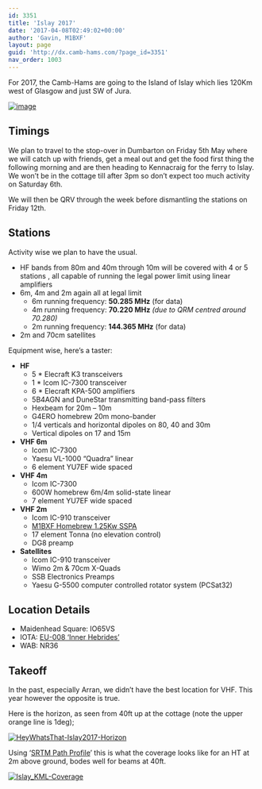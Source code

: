 ```yaml
---
id: 3351
title: 'Islay 2017'
date: '2017-04-08T02:49:02+00:00'
author: 'Gavin, M1BXF'
layout: page
guid: 'http://dx.camb-hams.com/?page_id=3351'
nav_order: 1003
---
```


For 2017, the Camb-Hams are going to the Island of Islay which lies 120Km west of Glasgow and just SW of Jura.

[![image](http://dx.camb-hams.com/wp-content/uploads/2017/04/image_thumb.png "image")](http://dx.camb-hams.com/wp-content/uploads/2017/04/image.png)

## Timings

We plan to travel to the stop-over in Dumbarton on Friday 5th May where we will catch up with friends, get a meal out and get the food first thing the following morning and are then heading to Kennacraig for the ferry to Islay. We won’t be in the cottage till after 3pm so don’t expect too much activity on Saturday 6th.

We will then be QRV through the week before dismantling the stations on Friday 12th.

## Stations

Activity wise we plan to have the usual.

- HF bands from 80m and 40m through 10m will be covered with 4 or 5 stations , all capable of running the legal power limit using linear amplifiers
- 6m, 4m and 2m again all at legal limit 
    - 6m running frequency: **50.285 MHz** (for data)
    - 4m running frequency: **70.220 MHz** *(due to QRM centred around 70.280)*
    - 2m running frequency: **144.365 MHz** (for data)
- 2m and 70cm satellites

Equipment wise, here’s a taster:

- **HF**
    - 5 \* Elecraft K3 transceivers
    - 1 \* Icom IC-7300 transceiver
    - 6 \* Elecraft KPA-500 amplifiers
    - 5B4AGN and DuneStar transmitting band-pass filters
    - Hexbeam for 20m – 10m
    - G4ERO homebrew 20m mono-bander
    - 1/4 verticals and horizontal dipoles on 80, 40 and 30m
    - Vertical dipoles on 17 and 15m
- **VHF 6m**
    - Icom IC-7300
    - Yaesu VL-1000 “Quadra” linear
    - 6 element YU7EF wide spaced
- **VHF 4m**
    - Icom IC-7300
    - 600W homebrew 6m/4m solid-state linear
    - 7 element YU7EF wide spaced
- **VHF 2m**
    - Icom IC-910 transceiver
    - [M1BXF Homebrew 1.25Kw SSPA](http://www.geekshed.co.uk/144mhz-1-25kw-sspa-amplifier/)
    - 17 element Tonna (no elevation control)
    - DG8 preamp
- **Satellites**
    - Icom IC-910 transceiver
    - Wimo 2m &amp; 70cm X-Quads
    - SSB Electronics Preamps
    - Yaesu G-5500 computer controlled rotator system (PCSat32)

## Location Details

- Maidenhead Square: IO65VS
- IOTA: [EU-008 ‘Inner Hebrides’](https://www.iota-world.org/islands-on-the-air/iota-groups-islands/group/337.html)
- WAB: NR36

## Takeoff

In the past, especially Arran, we didn’t have the best location for VHF. This year however the opposite is true.

Here is the horizon, as seen from 40ft up at the cottage (note the upper orange line is 1deg);

[![HeyWhatsThat-Islay2017-Horizon](http://dx.camb-hams.com/wp-content/uploads/2017/04/HeyWhatsThat-Islay2017-Horizon_thumb.jpg "HeyWhatsThat-Islay2017-Horizon")](http://dx.camb-hams.com/wp-content/uploads/2017/04/HeyWhatsThat-Islay2017-Horizon.jpg)

Using ‘[SRTM Path Profile](http://www.mike-willis.com/software.html)’ this is what the coverage looks like for an HT at 2m above ground, bodes well for beams at 40ft.

[![Islay_KML-Coverage](http://dx.camb-hams.com/wp-content/uploads/2017/04/Islay_KML-Coverage_thumb-1.jpg "Islay_KML-Coverage")](http://dx.camb-hams.com/wp-content/uploads/2017/04/Islay_KML-Coverage-1.jpg)